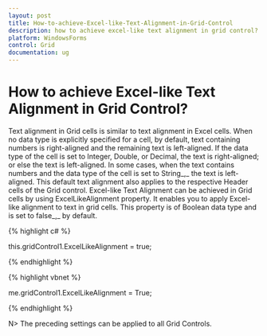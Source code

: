 ```yaml
---
layout: post
title: How-to-achieve-Excel-like-Text-Alignment-in-Grid-Control
description: how to achieve excel-like text alignment in grid control?
platform: WindowsForms
control: Grid
documentation: ug
---
```


# How to achieve Excel-like Text Alignment in Grid Control?

Text alignment in Grid cells is similar to text alignment in Excel cells. When no data type is explicitly specified for a cell, by default, text containing numbers is right-aligned and the remaining text is left-aligned. If the data type of the cell is set to Integer, Double, or Decimal, the text is right-aligned; or else the text is left-aligned. In some cases, when the text contains numbers and the data type of the cell is set to String_,_ the text is left-aligned. This default text alignment also applies to the respective Header cells of the Grid control. Excel-like Text Alignment can be achieved in Grid cells by using ExcelLikeAlignment property. It enables you to apply Excel-like alignment to text in grid cells. This property is of Boolean data type and is set to false_,_ by default.



{% highlight c# %}



this.gridControl1.ExcelLikeAlignment = true;


{% endhighlight %}

{% highlight vbnet %}



me.gridControl1.ExcelLikeAlignment = True;


{% endhighlight %}

N> The preceding settings can be applied to all Grid Controls.

